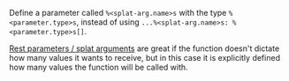 Define a parameter called `%<splat-arg.name>s` with the type `%<parameter.type>s`,
instead of using `...%<splat-arg.name>s: %<parameter.type>s[]`.

[Rest parameters / splat arguments](https://developer.mozilla.org/en-US/docs/Web/JavaScript/Reference/Functions/rest_parameters)
are great if the function doesn't dictate how many values it wants to receive,
but in this case it is explicitly defined how many values the function will be
called with.
